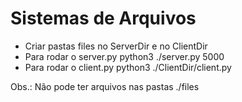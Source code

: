 # Sistemas de Arquivos 

- Criar pastas files no ServerDir e no ClientDir
- Para rodar o server.py
     python3 ./server.py 5000
- Para rodar o client.py
    python3 ./ClientDir/client.py

Obs.: Não pode ter arquivos nas pastas ./files
